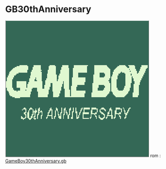 # GB30thAnniversary

<img src="preview.PNG" alt="preview"/>
rom : <a href="GameBoy30thAnniversary.gb" download>GameBoy30thAnniversary.gb</a>
